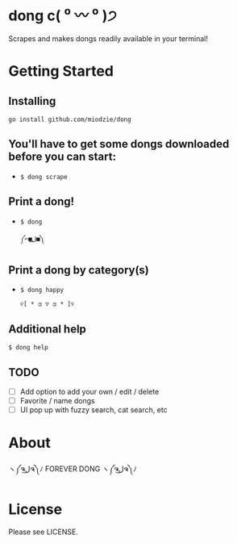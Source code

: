 # dong c( ⁰ 〰 ⁰ )੭
Scrapes and makes dongs readily available in your terminal!


# Getting Started
## Installing
`go install github.com/miodzie/dong`


## You'll have to get some dongs downloaded before you can start:
 - `$ dong scrape`
 
## Print a dong!
- `$ dong`

   `༼⌐■ل͟■༽`

## Print a dong by category(s)
- `$ dong happy` 

   `୧[ * ಡ ▽ ಡ * ]୨`

## Additional help
 `$ dong help`

## TODO
- [ ] Add option to add your own / edit / delete
- [ ] Favorite / name dongs
- [ ] UI pop up with fuzzy search, cat search, etc

# About
ヽ༼ຈل͜ຈ༽ﾉ FOREVER DONG ヽ༼ຈل͜ຈ༽ﾉ


# License

Please see LICENSE.
